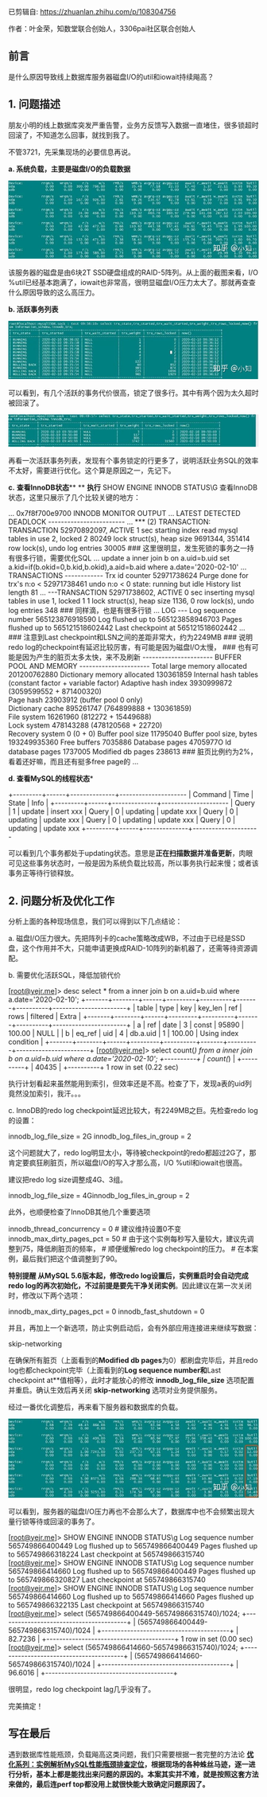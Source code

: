 已剪辑自: https://zhuanlan.zhihu.com/p/108304756

作者：叶金荣，知数堂联合创始人，3306pai社区联合创始人

## 前言

是什么原因导致线上数据库服务器磁盘I/O的util和iowait持续飚高？

## 1. 问题描述

朋友小明的线上数据库突发严重告警，业务方反馈写入数据一直堵住，很多锁超时回滚了，不知道怎么回事，就找到我了。

不管3721，先采集现场的必要信息再说。

**a. 系统负载，主要是磁盘I/O的负载数据** 


 

![](clip_image001-1598941806202.jpg)


 

该服务器的磁盘是由6块2T SSD硬盘组成的RAID-5阵列。从上面的截图来看，I/O %util已经基本跑满了，iowait也非常高，很明显磁盘I/O压力太大了。那就再查查什么原因导致的这么高压力。

**b. 活跃事务列表**


 

![](clip_image002-1598941806202.jpg)


 

可以看到，有几个活跃的事务代价很高，锁定了很多行。其中有两个因为太久超时被回滚了。


 

![](clip_image003-1598941806202.jpg)


 

再看一次活跃事务列表，发现有个事务锁定的行更多了，说明活跃业务SQL的效率不太好，需要进行优化。这个算是原因之一，先记下。

**c.** **查看****InnoDB****状态****
** **执行** SHOW ENGINE INNODB STATUS\G 查看InnoDB状态，这里只展示了几个比较关键的地方：

...
 0x7f8f700e9700 INNODB MONITOR OUTPUT
 ...
 LATEST DETECTED DEADLOCK
 \------------------------
 ...
 *** (2) TRANSACTION:
 TRANSACTION 52970892097, ACTIVE 1 sec starting index read
 mysql tables in use 2, locked 2
 80249 lock struct(s), heap size 9691344, 351414 row lock(s),
 undo log entries 30005
 \### 这里很明显，发生死锁的事务之一持有很多行锁，需要优化SQL
 ...
 update a inner join b on a.uid=b.uid set a.kid=if(b.okid=0,b.kid,b.okid),a.aid=b.aid where a.date='2020-02-10'
 ...
 TRANSACTIONS
 \------------
 Trx id counter 52971738624
 Purge done for trx's n:o < 52971738461 undo n:o < 0
 state: running but idle
 History list length 81
 ...
 ---TRANSACTION 52971738602, ACTIVE 0 sec inserting
 mysql tables in use 1, locked 1
 1 lock struct(s), heap size 1136, 0 row lock(s), 
 undo log entries 348
 \### 同样滴，也是有很多行锁
 ...
 LOG
 \---
 Log sequence number 565123876918590
 Log flushed up to  565123858946703
 Pages flushed up to 565121518602442
 Last checkpoint at 565121518602442
 ...
 \### 注意到Last checkpoint和LSN之间的差距非常大，约为2249MB
 \### 说明redo log的checkpoint有延迟比较厉害，有可能是因为磁盘I/O太慢，
 \### 也有可能是因为产生的脏页太多太快，来不及刷新
 \----------------------
 BUFFER POOL AND MEMORY
 \----------------------
 Total large memory allocated 201200762880
 Dictionary memory allocated 130361859
 Internal hash tables (constant factor + variable factor)    Adaptive hash index 3930999872   (3059599552 + 871400320)  
   Page hash      23903912 (buffer pool 0 only)  
   Dictionary cache  895261747    (764899888 + 130361859)  
   File system     16261960    (812272 + 15449688)  
   Lock system     478143288    (478120568 + 22720)  
   Recovery system   0    (0 + 0)
 Buffer pool size  11795040
 Buffer pool size, bytes 193249935360
 Free buffers    7035886
 Database pages   4705977O
 ld database pages 1737005
 Modified db pages 238613
 \### 脏页比例约为2%，看着还好嘛，而且还有挺多free page的
 ...

**d. 查看MySQL的线程状态***

+---------+------+--------------+---------------------
 | Command | Time | State    | Info                                                 |
 +---------+------+--------------+---------------------
 | Query  |  1 | update    | insert xxx
 | Query  |  0 | updating   | update xxx
 | Query  |  0 | updating   | update xxx
 | Query  |  0 | updating   | update xxx
 | Query  |  0 | updating   | update xxx
 +---------+------+--------------+---------------------

可以看到几个事务都处于updating状态。意思是**正在扫描数据并准备更新**，肉眼可见这些事务状态时，一般是因为系统负载比较高，所以事务执行起来慢；或者该事务正等待行锁释放。

## 2. 问题分析及优化工作

分析上面的各种现场信息，我们可以得到以下几点结论：

a. 磁盘I/O压力很大。先把阵列卡的cache策略改成WB，不过由于已经是SSD盘，这个作用并不大，只能申请更换成RAID-10阵列的新机器了，还需等待资源调配。

b. 需要优化活跃SQL，降低加锁代价

[[root@yejr.me](mailto:root@yejr.me)]> desc select * from a inner join b on a.uid=b.uid where a.date='2020-02-10';
 +-------+--------+------+---------+----------+-------+----------+-----------------------+
 | table | type  | key | key_len | ref   | rows | filtered | Extra         |
 +-------+--------+------+---------+----------+-------+----------+-----------------------+
 | a   | ref  | date | 3    | const  | 95890 |  100.00 | NULL         |
 | b   | eq_ref | uid | 4    | db.a.uid |   1 |  100.00 | Using index condition |
 +-------+--------+------+---------+----------+-------+----------+-----------------------+
 [[root@yejr.me](mailto:root@yejr.me)]> select count(*) from a inner join b on a.uid=b.uid where a.date='2020-02-10';
 +----------+
 | count(*) |
 +----------+
 |  40435 |
 +----------+
 1 row in set (0.22 sec)

执行计划看起来虽然能用到索引，但效率还是不高。检查了下，发现a表的uid列竟然没加索引，我汗。。。

c. InnoDB的redo log checkpoint延迟比较大，有2249MB之巨。先检查redo log的设置：

innodb_log_file_size = 2G
 innodb_log_files_in_group = 2

这个问题就大了，redo log明显太小，等待被checkpoint的redo都超过2G了，那肯定要疯狂刷脏页，所以磁盘I/O的写入才那么高，I/O %util和iowait也很高。

建议把redo log size调整成4G、3组。

innodb_log_file_size = 4Ginnodb_log_files_in_group = 2

此外，也顺便检查了InnoDB其他几个重要选项

innodb_thread_concurrency = 0
 \# 建议维持设置0不变
 innodb_max_dirty_pages_pct = 50
 \# 由于这个实例每秒写入量较大，建议先调整到75，降低刷脏页的频率，
 \# 顺便缓解redo log checkpoint的压力。
 \# 在本案例，最后我们把这个值调整到了90。

**特别提醒
 从MySQL 5.6版本起，修改redo log设置后，实例重启时会自动完成redo log的再次初始化，不过前提是要先干净关闭实例**。因此建议在第一次关闭时，修改以下两个选项：

innodb_max_dirty_pages_pct = 0
 innodb_fast_shutdown = 0

并且，再加上一个新选项，防止实例启动后，会有外部应用连接进来继续写数据：

skip-networking

在确保所有脏页（上面看到的**Modified db pages**为0）都刷盘完毕后，并且redo log也都checkpoint完毕（上面看到的**Log sequence number和**Last checkpoint at**值相等），此时才能放心的修改 **innodb_log_file_size** 选项配置并重启。确认生效后再关闭 **skip-networking** 选项对业务提供服务。

经过一番优化调整后，再来看下服务器和数据库的负载。 


 

![](clip_image004-1598941806202.jpg)


 

可以看到，服务器的磁盘I/O压力再也不会那么大了，数据库中也不会频繁出现大量行锁等待或回滚的事务了。

[[root@yejr.me](mailto:root@yejr.me)]> SHOW ENGINE INNODB STATUS\g
 Log sequence number 565749866400449
 Log flushed up to  565749866400449
 Pages flushed up to 565749866318224
 Last checkpoint at 565749866315740
 [[root@yejr.me](mailto:root@yejr.me)]> SHOW ENGINE INNODB STATUS\g
 Log sequence number 565749866414660
 Log flushed up to  565749866400449
 Pages flushed up to 565749866320827
 Last checkpoint at 565749866315740
 [[root@yejr.me](mailto:root@yejr.me)]> SHOW ENGINE INNODB STATUS\g
 Log sequence number 565749866414660
 Log flushed up to  565749866414660
 Pages flushed up to 565749866322135
 Last checkpoint at 565749866315740
 [[root@yejr.me](mailto:root@yejr.me)]> select (565749866400449-565749866315740)/1024;
 +----------------------------------------+
 | (565749866400449-565749866315740)/1024 |
 +----------------------------------------+
 |                82.7236 |
 +----------------------------------------+
 1 row in set (0.00 sec)
 [[root@yejr.me](mailto:root@yejr.me)]> select (565749866414660-565749866315740)/1024;
 +----------------------------------------+
 | (565749866414660-565749866315740)/1024 |
 +----------------------------------------+
 |                96.6016 |
 +----------------------------------------+

很明显，redo log checkpoint lag几乎没有了。

完美搞定！

## 写在最后

遇到数据库性能瓶颈，负载飚高这类问题，我们只需要根据一套完整的方法论 [**优化系列：实例解析****MySQL****性能瓶颈排查定位**](https://link.zhihu.com/?target=https%3A//mp.weixin.qq.com/s%3F__biz%3DMjM5NzAzMTY4NQ%3D%3D%26mid%3D404363049%26idx%3D1%26sn%3Ddaa7355c46d0bc98bb5f0f8589ac20fe%26scene%3D21%23wechat_redirect)**，根据现场的各种蛛丝马迹，逐一进行分析，基本上都是能找出来问题的原因的。本案其实并不难，就是按照这套方法来做的，最后连****perf top****都没用上就很快能大致确定问题原因了。**